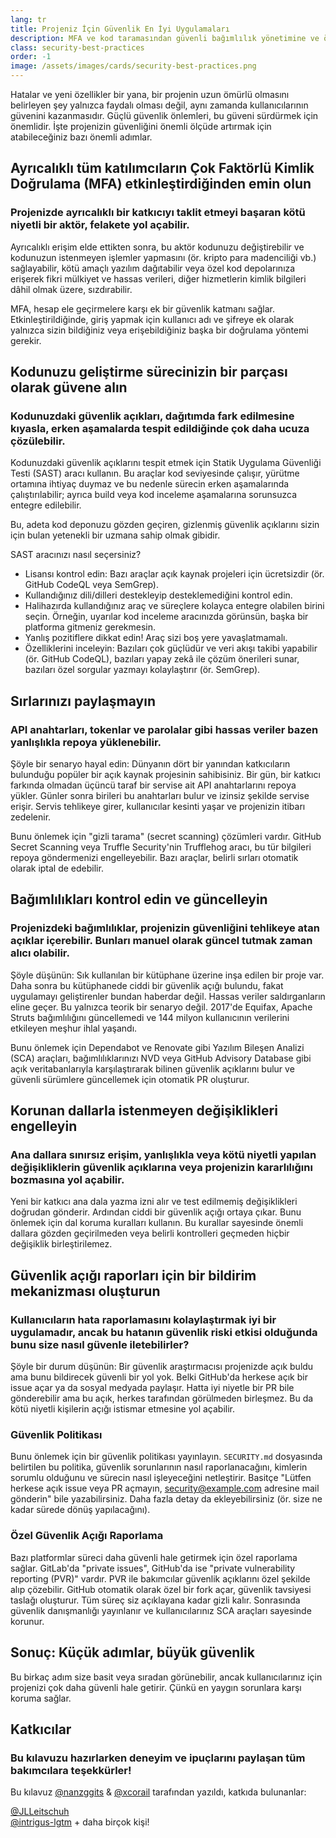 ```yaml
---
lang: tr
title: Projeniz İçin Güvenlik En İyi Uygulamaları
description: MFA ve kod taramasından güvenli bağımlılık yönetimine ve özel güvenlik açığı raporlamasına kadar temel güvenlik uygulamalarıyla güven inşa ederek projenizin geleceğini güçlendirin.
class: security-best-practices
order: -1
image: /assets/images/cards/security-best-practices.png
---
```


Hatalar ve yeni özellikler bir yana, bir projenin uzun ömürlü olmasını belirleyen şey yalnızca faydalı olması değil, aynı zamanda kullanıcılarının güvenini kazanmasıdır. Güçlü güvenlik önlemleri, bu güveni sürdürmek için önemlidir. İşte projenizin güvenliğini önemli ölçüde artırmak için atabileceğiniz bazı önemli adımlar.

## Ayrıcalıklı tüm katılımcıların Çok Faktörlü Kimlik Doğrulama (MFA) etkinleştirdiğinden emin olun

### Projenizde ayrıcalıklı bir katkıcıyı taklit etmeyi başaran kötü niyetli bir aktör, felakete yol açabilir.

Ayrıcalıklı erişim elde ettikten sonra, bu aktör kodunuzu değiştirebilir ve kodunuzun istenmeyen işlemler yapmasını (ör. kripto para madenciliği vb.) sağlayabilir, kötü amaçlı yazılım dağıtabilir veya özel kod depolarınıza erişerek fikri mülkiyet ve hassas verileri, diğer hizmetlerin kimlik bilgileri dâhil olmak üzere, sızdırabilir.  

MFA, hesap ele geçirmelere karşı ek bir güvenlik katmanı sağlar. Etkinleştirildiğinde, giriş yapmak için kullanıcı adı ve şifreye ek olarak yalnızca sizin bildiğiniz veya erişebildiğiniz başka bir doğrulama yöntemi gerekir.

## Kodunuzu geliştirme sürecinizin bir parçası olarak güvene alın

### Kodunuzdaki güvenlik açıkları, dağıtımda fark edilmesine kıyasla, erken aşamalarda tespit edildiğinde çok daha ucuza çözülebilir.

Kodunuzdaki güvenlik açıklarını tespit etmek için Statik Uygulama Güvenliği Testi (SAST) aracı kullanın. Bu araçlar kod seviyesinde çalışır, yürütme ortamına ihtiyaç duymaz ve bu nedenle sürecin erken aşamalarında çalıştırılabilir; ayrıca build veya kod inceleme aşamalarına sorunsuzca entegre edilebilir.  

Bu, adeta kod deponuzu gözden geçiren, gizlenmiş güvenlik açıklarını sizin için bulan yetenekli bir uzmana sahip olmak gibidir.

SAST aracınızı nasıl seçersiniz?  

* Lisansı kontrol edin: Bazı araçlar açık kaynak projeleri için ücretsizdir (ör. GitHub CodeQL veya SemGrep).  
* Kullandığınız dili/dilleri destekleyip desteklemediğini kontrol edin.  
* Halihazırda kullandığınız araç ve süreçlere kolayca entegre olabilen birini seçin. Örneğin, uyarılar kod inceleme aracınızda görünsün, başka bir platforma gitmeniz gerekmesin.  
* Yanlış pozitiflere dikkat edin! Araç sizi boş yere yavaşlatmamalı.  
* Özelliklerini inceleyin: Bazıları çok güçlüdür ve veri akışı takibi yapabilir (ör. GitHub CodeQL), bazıları yapay zekâ ile çözüm önerileri sunar, bazıları özel sorgular yazmayı kolaylaştırır (ör. SemGrep).  

## Sırlarınızı paylaşmayın

### API anahtarları, tokenlar ve parolalar gibi hassas veriler bazen yanlışlıkla repoya yüklenebilir.

Şöyle bir senaryo hayal edin: Dünyanın dört bir yanından katkıcıların bulunduğu popüler bir açık kaynak projesinin sahibisiniz. Bir gün, bir katkıcı farkında olmadan üçüncü taraf bir servise ait API anahtarlarını repoya yükler. Günler sonra birileri bu anahtarları bulur ve izinsiz şekilde servise erişir. Servis tehlikeye girer, kullanıcılar kesinti yaşar ve projenizin itibarı zedelenir.  

Bunu önlemek için "gizli tarama" (secret scanning) çözümleri vardır. GitHub Secret Scanning veya Truffle Security'nin Trufflehog aracı, bu tür bilgileri repoya göndermenizi engelleyebilir. Bazı araçlar, belirli sırları otomatik olarak iptal de edebilir.  

## Bağımlılıkları kontrol edin ve güncelleyin

### Projenizdeki bağımlılıklar, projenizin güvenliğini tehlikeye atan açıklar içerebilir. Bunları manuel olarak güncel tutmak zaman alıcı olabilir.

Şöyle düşünün: Sık kullanılan bir kütüphane üzerine inşa edilen bir proje var. Daha sonra bu kütüphanede ciddi bir güvenlik açığı bulundu, fakat uygulamayı geliştirenler bundan haberdar değil. Hassas veriler saldırganların eline geçer. Bu yalnızca teorik bir senaryo değil. 2017'de Equifax, Apache Struts bağımlılığını güncellemedi ve 144 milyon kullanıcının verilerini etkileyen meşhur ihlal yaşandı.  

Bunu önlemek için Dependabot ve Renovate gibi Yazılım Bileşen Analizi (SCA) araçları, bağımlılıklarınızı NVD veya GitHub Advisory Database gibi açık veritabanlarıyla karşılaştırarak bilinen güvenlik açıklarını bulur ve güvenli sürümlere güncellemek için otomatik PR oluşturur.  

## Korunan dallarla istenmeyen değişiklikleri engelleyin

### Ana dallara sınırsız erişim, yanlışlıkla veya kötü niyetli yapılan değişikliklerin güvenlik açıklarına veya projenizin kararlılığını bozmasına yol açabilir.

Yeni bir katkıcı ana dala yazma izni alır ve test edilmemiş değişiklikleri doğrudan gönderir. Ardından ciddi bir güvenlik açığı ortaya çıkar. Bunu önlemek için dal koruma kuralları kullanın. Bu kurallar sayesinde önemli dallara gözden geçirilmeden veya belirli kontrolleri geçmeden hiçbir değişiklik birleştirilemez.  

## Güvenlik açığı raporları için bir bildirim mekanizması oluşturun

### Kullanıcıların hata raporlamasını kolaylaştırmak iyi bir uygulamadır, ancak bu hatanın güvenlik riski etkisi olduğunda bunu size nasıl güvenle iletebilirler?

Şöyle bir durum düşünün: Bir güvenlik araştırmacısı projenizde açık buldu ama bunu bildirecek güvenli bir yol yok. Belki GitHub'da herkese açık bir issue açar ya da sosyal medyada paylaşır. Hatta iyi niyetle bir PR bile gönderebilir ama bu açık, herkes tarafından görülmeden birleşmez. Bu da kötü niyetli kişilerin açığı istismar etmesine yol açabilir.  

### Güvenlik Politikası

Bunu önlemek için bir güvenlik politikası yayınlayın. `SECURITY.md` dosyasında belirtilen bu politika, güvenlik sorunlarının nasıl raporlanacağını, kimlerin sorumlu olduğunu ve sürecin nasıl işleyeceğini netleştirir. Basitçe "Lütfen herkese açık issue veya PR açmayın, security@example.com adresine mail gönderin" bile yazabilirsiniz. Daha fazla detay da ekleyebilirsiniz (ör. size ne kadar sürede dönüş yapılacağını).  

### Özel Güvenlik Açığı Raporlama

Bazı platformlar süreci daha güvenli hale getirmek için özel raporlama sağlar. GitLab'da "private issues", GitHub'da ise "private vulnerability reporting (PVR)" vardır. PVR ile bakımcılar güvenlik açıklarını özel şekilde alıp çözebilir. GitHub otomatik olarak özel bir fork açar, güvenlik tavsiyesi taslağı oluşturur. Tüm süreç siz açıklayana kadar gizli kalır. Sonrasında güvenlik danışmanlığı yayınlanır ve kullanıcılarınız SCA araçları sayesinde korunur.  

## Sonuç: Küçük adımlar, büyük güvenlik

Bu birkaç adım size basit veya sıradan görünebilir, ancak kullanıcılarınız için projenizi çok daha güvenli hale getirir. Çünkü en yaygın sorunlara karşı koruma sağlar.  

## Katkıcılar

### Bu kılavuzu hazırlarken deneyim ve ipuçlarını paylaşan tüm bakımcılara teşekkürler!

Bu kılavuz [@nanzggits](https://github.com/nanzggits) & [@xcorail](https://github.com/xcorail) tarafından yazıldı, katkıda bulunanlar:  

[@JLLeitschuh](https://github.com/JLLeitschuh)  
[@intrigus-lgtm](https://github.com/intrigus-lgtm) + daha birçok kişi!
